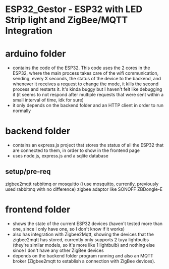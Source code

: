 # ESP32_Gestor - ESP32 with LED Strip light and ZigBee/MQTT Integration

# arduino folder
- contains the code of the ESP32. This code uses the 2 cores in the ESP32, where the main process takes care of the wifi communication, sending, every X seconds, the status of the device to the backend, and whenever it receives a request to change the mode, it kills the second process and restarts it. It's kinda buggy but I haven't felt like debugging it (it seems to not respond after multiple requests that were sent within a small interval of time, idk for sure)
- it only depends on the backend folder and an HTTP client in order to run normally
# backend folder
- contains an express.js project that stores the status of all the ESP32 that are connected to them, in order to show in the frontend page
- uses node.js, express.js and a sqlite database
## setup/pre-req
zigbee2mqtt
rabbitmq or mosquitto (i use mosquitto, currently, previously used rabbitmq with no difference)
zigbee adaptor like SONOFF ZBDongle-E



# frontend folder
- shows the state of the current ESP32 devices (haven't tested more than one, since I only have one, so I don't know if it works)
- also has integration with Zigbee2Mqtt, showing the devices that the zigbee2mqtt has stored, currently only supports 2 tuya lightbulbs (they're similar models, so it's more like 1 lightbulb) and nothing else since I don't have any other ZigBee devices
- depends on the backend folder program running and also an MQTT broker (Zigbee2mqtt to establish a connection with ZigBee devices). 
